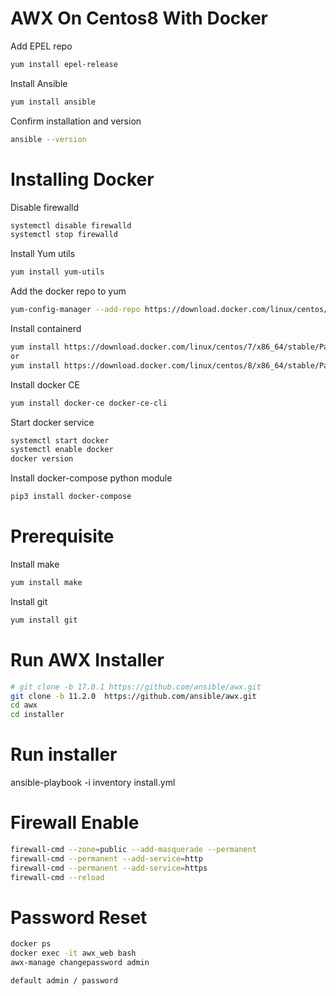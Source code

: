 # AWX On Centos8 With Docker

Add EPEL repo

```bash
yum install epel-release
```

Install Ansible

```bash
yum install ansible
```

Confirm installation and version

```bash
ansible --version
```

# Installing Docker

Disable firewalld

```bash
systemctl disable firewalld
systemctl stop firewalld
```

Install Yum utils

```bash
yum install yum-utils
```

Add the docker repo to yum

```bash
yum-config-manager --add-repo https://download.docker.com/linux/centos/docker-ce.repo
```

Install containerd

```bash
yum install https://download.docker.com/linux/centos/7/x86_64/stable/Packages/containerd.io-1.2.6-3.3.el7.x86_64.rpm
or
yum install https://download.docker.com/linux/centos/8/x86_64/stable/Packages/containerd.io-1.4.4-3.1.el8.x86_64.rpm
```

Install docker CE

```bash
yum install docker-ce docker-ce-cli
```
Start docker service
```bash
systemctl start docker
systemctl enable docker
docker version
```

Install docker-compose python module

```bash
pip3 install docker-compose
```

# Prerequisite

Install make

```bash
yum install make
```

Install git

```bash
yum install git
```

# Run AWX Installer

```bash
# git clone -b 17.0.1 https://github.com/ansible/awx.git
git clone -b 11.2.0  https://github.com/ansible/awx.git
cd awx
cd installer
```

# Run installer

ansible-playbook -i inventory install.yml

# Firewall Enable
```bash
firewall-cmd --zone=public --add-masquerade --permanent
firewall-cmd --permanent --add-service=http
firewall-cmd --permanent --add-service=https
firewall-cmd --reload
```
# Password Reset
```bash
docker ps
docker exec -it awx_web bash
awx-manage changepassword admin
```
```bash
default admin / password
```


